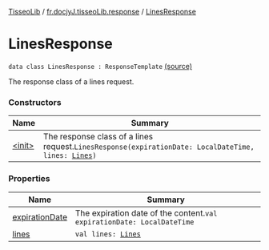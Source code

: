 [TisseoLib](../../index.md) / [fr.docjyJ.tisseoLib.response](../index.md) / [LinesResponse](./index.md)

# LinesResponse

`data class LinesResponse : ResponseTemplate` [(source)](https://github.com/docjyj/tisseoLib/tree/master/src/main/kotlin/fr/docjyJ/tisseoLib/response/LinesResponse.kt#L15)

The response class of a lines request.

### Constructors

| Name | Summary |
|---|---|
| [&lt;init&gt;](-init-.md) | The response class of a lines request.`LinesResponse(expirationDate: LocalDateTime, lines: `[`Lines`](../../fr.docjy-j.tisseo-lib.model.line/-lines/index.md)`)` |

### Properties

| Name | Summary |
|---|---|
| [expirationDate](expiration-date.md) | The expiration date of the content.`val expirationDate: LocalDateTime` |
| [lines](lines.md) | `val lines: `[`Lines`](../../fr.docjy-j.tisseo-lib.model.line/-lines/index.md) |
